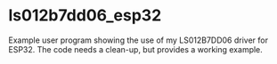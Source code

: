 # ls012b7dd06_esp32
Example user program showing the use of my LS012B7DD06 driver for ESP32. The code needs a clean-up, but provides a working example.
